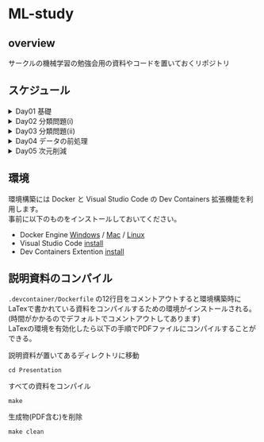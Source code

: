 # ML-study

## overview
サークルの機械学習の勉強会用の資料やコードを置いておくリポジトリ

## スケジュール
<details>
<summary>Day01 基礎</summary>

- 機械学習とは
- 教師あり学習にチャレンジ
- 特徴量スケーリング
- 確率的勾配降下法
</details>

<details>
<summary>Day02 分類問題(i) </summary>

- パーセプトロンの欠点
- ロジスティック回帰
- 線形SVM
- 非線形SVM
</details>

<details>
<summary>Day03 分類問題(ii)</summary>

- 決定木
- ランダムフォレスト
- k最近傍法
</details>

<details>
<summary>Day04 データの前処理</summary>

- 欠損値の処理
- カテゴリデータの整形
- 正則化
</details>

<details>
<summary>Day05 次元削減</summary>

- 主成分分析
- 線形判別分析
- カーネル主成分分析
</details>

## 環境
環境構築には Docker と Visual Studio Code の Dev Containers 拡張機能を利用します。  
事前に以下のものをインストールしておいてください。
- Docker Engine 
[Windows](https://docs.docker.com/desktop/install/windows-install/) /
[Mac](https://docs.docker.com/desktop/install/mac-install/) /
[Linux](https://docs.docker.com/desktop/install/linux-install/)
- Visual Studio Code [install](https://code.visualstudio.com/download)
- Dev Containers Extention [install](https://marketplace.visualstudio.com/items?itemName=ms-vscode-remote.remote-containers)

## 説明資料のコンパイル
`.devcontainer/Dockerfile` の12行目をコメントアウトすると環境構築時に
LaTexで書かれている資料をコンパイルするための環境がインストールされる。(時間がかかるのでデフォルトでコメントアウトしてあります)  
LaTexの環境を有効化したら以下の手順でPDFファイルにコンパイルすることができる。

説明資料が置いてあるディレクトリに移動
```
cd Presentation
```

すべての資料をコンパイル
```
make
```

生成物(PDF含む)を削除
```
make clean
```